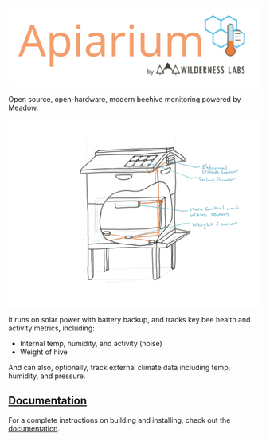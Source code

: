 ![](Design/Apiarium_Logo.svg)

Open source, open-hardware, modern beehive monitoring powered by Meadow.

![](Design/Sketches/Hive_Cataway_w_Labels.png)

It runs on solar power with battery backup, and tracks key bee health and activity metrics, including:

* Internal temp, humidity, and activity (noise)
* Weight of hive

And can also, optionally, track external climate data including temp, humidity, and pressure.


## [Documentation](Documentation)

For a complete instructions on building and installing, check out the [documentation](documentation). 